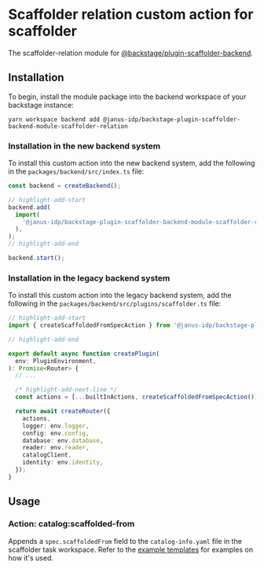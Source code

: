 # Scaffolder relation custom action for scaffolder

The scaffolder-relation module for [@backstage/plugin-scaffolder-backend](https://www.npmjs.com/package/@backstage/plugin-scaffolder-backend).

## Installation

To begin, install the module package into the backend workspace of your backstage instance:

```console
yarn workspace backend add @janus-idp/backstage-plugin-scaffolder-backend-module-scaffolder-relation
```

### Installation in the new backend system

To install this custom action into the new backend system, add the following in the `packages/backend/src/index.ts` file:

```ts title=packages/backend/src/index.ts
const backend = createBackend();

// highlight-add-start
backend.add(
  import(
    '@janus-idp/backstage-plugin-scaffolder-backend-module-scaffolder-relation/alpha'
  ),
);
// highlight-add-end

backend.start();
```

### Installation in the legacy backend system

To install this custom action into the legacy backend system, add the following in the `packages/backend/src/plugins/scaffolder.ts` file:

```ts title=packages/backend/src/plugins/scaffolder.ts
// highlight-add-start
import { createScaffoldedFromSpecAction } from '@janus-idp/backstage-plugin-scaffolder-backend-module-scaffolder-relation';

// highlight-add-end

export default async function createPlugin(
  env: PluginEnvironment,
): Promise<Router> {
  // ...

  /* highlight-add-next-line */
  const actions = [...builtInActions, createScaffoldedFromSpecAction()];

  return await createRouter({
    actions,
    logger: env.logger,
    config: env.config,
    database: env.database,
    reader: env.reader,
    catalogClient,
    identity: env.identity,
  });
}
```

## Usage

### Action: catalog:scaffolded-from

Appends a `spec.scaffoldedFrom` field to the `catalog-info.yaml` file in the scaffolder task workspace. Refer to the [example templates](./examples/) for examples on how it's used.

